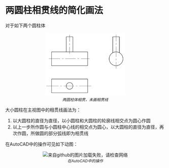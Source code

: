 # 两圆柱相贯线的简化画法

对于如下两个圆柱体


<div align=center>
    <div style="width: 50%;">			<!--块级封装-->
        <center>	<!--将图片和文字居中-->
        <img src="https://raw.githubusercontent.com/lyy1119/Imgs/main/img/20240930214456.png"
            alt="来自github的图片加载失败，请检查网络"/>
        <br>		<!--换行-->
        <div style="font-size: 12px;font-style:italic;">两圆柱体相贯，未画相贯线</div>	<!--标题-->
        </center>
    </div>
</div>

  
大小圆柱在主视图中的相贯线画法为：  
1. 以大圆柱的直径为直径，以小圆柱和大圆柱的轮廓线相交点为圆心作圆  
2. 以上一步所作圆与小圆柱中心线的相交点为圆心，以大圆柱的直径为直径，再次作圆，所做圆的部分弧线即为相贯线  
  
在AutoCAD中的操作可见如下动图：  
<div align=center>
    <div style="width: 80%;">			<!--块级封装-->
        <center>	<!--将图片和文字居中-->
        <img src="https://raw.githubusercontent.com/lyy1119/Imgs/main/img/Capturer_2024-09-30_220535_559.gif"
            alt="来自github的图片加载失败，请检查网络"/>
        <br>		<!--换行-->
        <div style="font-size: 12px;font-style:italic;">在AutoCAD中的操作</div>	<!--标题-->
        </center>
    </div>
</div>